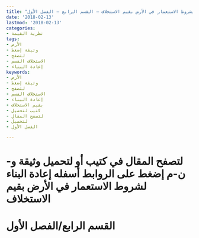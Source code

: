 ```yaml
---
title: "إعادة البناء لشروط الاستعمار في الأرض بقيم الاستخلاف – القسم الرابع – الفصل الأول"
date: '2018-02-13'
lastmod: '2018-02-13'
categories:
- نظرية القيمة
tags:
- الأرض
- وثيقة إضغط
- لتصفح
- الاستخلاف القسم
- إعادة البناء
keywords:
- الأرض
- وثيقة إضغط
- لتصفح
- الاستخلاف القسم
- إعادة البناء
- بقيم الاستخلاف
- كتيب لتحميل
- لتصفح المقال
- لتحميل
- الفصل الأول

---
```

# **لتصفح المقال في كتيب أو لتحميل وثيقة و-ن-م إضغط على الروابط أسفله** **إعادة البناء لشروط الاستعمار في الأرض بقيم الاستخلاف**

# **القسم الرابع/الفصل الأول**

###